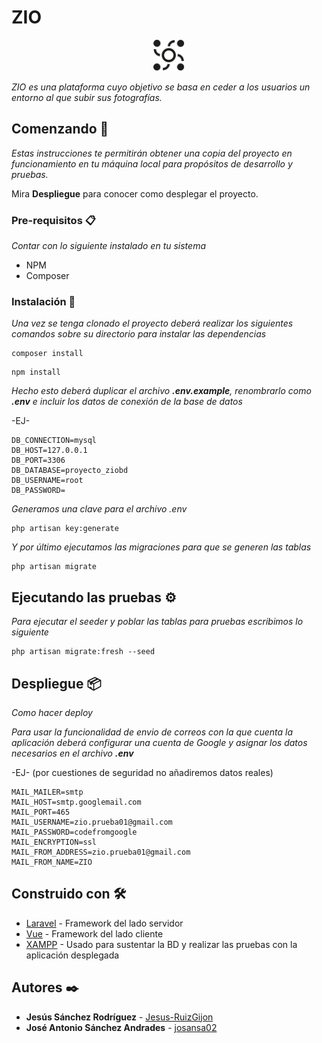 # ZIO

<p align="center">
  <img src="https://github.com/josansa02/project-zio/blob/main/public/img/logo_ZIO.svg" width="50" title="Logo ZIO">
</p>

_ZIO es una plataforma cuyo objetivo se basa en ceder a los usuarios un entorno al que subir sus fotografías._


## Comenzando 🚀

_Estas instrucciones te permitirán obtener una copia del proyecto en funcionamiento en tu máquina local para propósitos de desarrollo y pruebas._

Mira **Despliegue** para conocer como desplegar el proyecto.


### Pre-requisitos 📋

_Contar con lo siguiente instalado en tu sistema_

* NPM
* Composer


### Instalación 🔧

_Una vez se tenga clonado el proyecto deberá realizar los siguientes comandos sobre su directorio para instalar las dependencias_

```
composer install
```

```
npm install
```

_Hecho esto deberá duplicar el archivo **.env.example**, renombrarlo como **.env** e incluir los datos de conexión de la base de datos_

-EJ-
```
DB_CONNECTION=mysql
DB_HOST=127.0.0.1
DB_PORT=3306
DB_DATABASE=proyecto_ziobd
DB_USERNAME=root
DB_PASSWORD=
```

_Generamos una clave para el archivo .env_

```
php artisan key:generate
```

_Y por último ejecutamos las migraciones para que se generen las tablas_

```
php artisan migrate
```

## Ejecutando las pruebas ⚙️

_Para ejecutar el seeder y poblar las tablas para pruebas escribimos lo siguiente_

```
php artisan migrate:fresh --seed
```

## Despliegue 📦

_Como hacer deploy_

_Para usar la funcionalidad de envio de correos con la que cuenta la aplicación deberá configurar una cuenta de Google y asignar los datos necesarios en el archivo **.env**_

-EJ- (por cuestiones de seguridad no añadiremos datos reales)
```
MAIL_MAILER=smtp
MAIL_HOST=smtp.googlemail.com
MAIL_PORT=465
MAIL_USERNAME=zio.prueba01@gmail.com
MAIL_PASSWORD=codefromgoogle
MAIL_ENCRYPTION=ssl
MAIL_FROM_ADDRESS=zio.prueba01@gmail.com
MAIL_FROM_NAME=ZIO
```

## Construido con 🛠️

* [Laravel](https://laravel.com/) - Framework del lado servidor
* [Vue](https://vuejs.org/) - Framework del lado cliente
* [XAMPP](https://www.apachefriends.org/es/index.html) - Usado para sustentar la BD y realizar las pruebas con la aplicación desplegada


## Autores ✒️

* **Jesús Sánchez Rodríguez** - [Jesus-RuizGijon](https://github.com/Jesus-RuizGijon)
* **José Antonio Sánchez Andrades** - [josansa02](https://github.com/josansa02)
